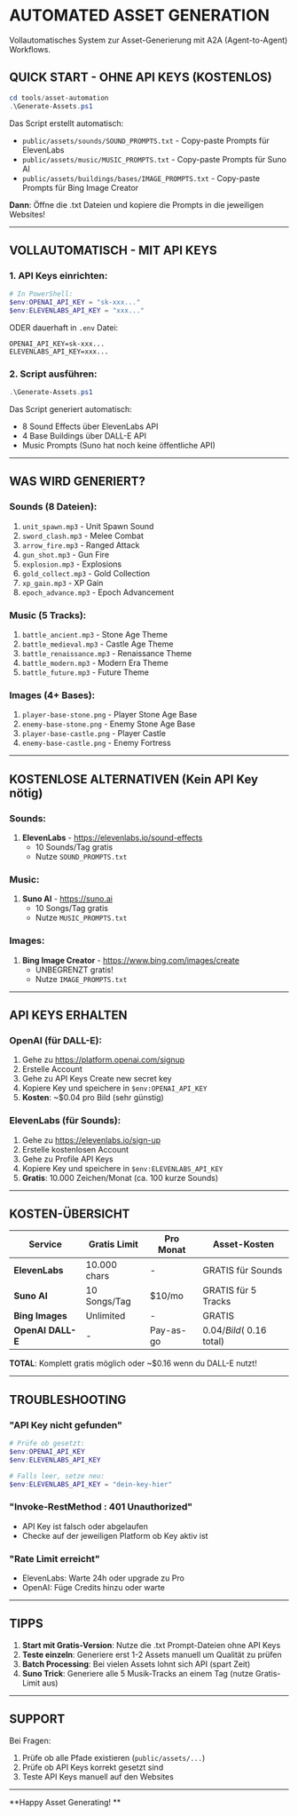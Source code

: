 ﻿#  AUTOMATED ASSET GENERATION

Vollautomatisches System zur Asset-Generierung mit A2A (Agent-to-Agent) Workflows.

##  QUICK START - OHNE API KEYS (KOSTENLOS)

```powershell
cd tools/asset-automation
.\Generate-Assets.ps1
```

Das Script erstellt automatisch:
- `public/assets/sounds/SOUND_PROMPTS.txt` - Copy-paste Prompts für ElevenLabs
- `public/assets/music/MUSIC_PROMPTS.txt` - Copy-paste Prompts für Suno AI
- `public/assets/buildings/bases/IMAGE_PROMPTS.txt` - Copy-paste Prompts für Bing Image Creator

**Dann**: Öffne die .txt Dateien und kopiere die Prompts in die jeweiligen Websites!

---

##  VOLLAUTOMATISCH - MIT API KEYS

### 1. API Keys einrichten:

```powershell
# In PowerShell:
$env:OPENAI_API_KEY = "sk-xxx..."
$env:ELEVENLABS_API_KEY = "xxx..."
```

ODER dauerhaft in `.env` Datei:
```
OPENAI_API_KEY=sk-xxx...
ELEVENLABS_API_KEY=xxx...
```

### 2. Script ausführen:

```powershell
.\Generate-Assets.ps1
```

Das Script generiert automatisch:
-  8 Sound Effects über ElevenLabs API
-  4 Base Buildings über DALL-E API
-  Music Prompts (Suno hat noch keine öffentliche API)

---

##  WAS WIRD GENERIERT?

### Sounds (8 Dateien):
1. `unit_spawn.mp3` - Unit Spawn Sound
2. `sword_clash.mp3` - Melee Combat
3. `arrow_fire.mp3` - Ranged Attack
4. `gun_shot.mp3` - Gun Fire
5. `explosion.mp3` - Explosions
6. `gold_collect.mp3` - Gold Collection
7. `xp_gain.mp3` - XP Gain
8. `epoch_advance.mp3` - Epoch Advancement

### Music (5 Tracks):
1. `battle_ancient.mp3` - Stone Age Theme
2. `battle_medieval.mp3` - Castle Age Theme
3. `battle_renaissance.mp3` - Renaissance Theme
4. `battle_modern.mp3` - Modern Era Theme
5. `battle_future.mp3` - Future Theme

### Images (4+ Bases):
1. `player-base-stone.png` - Player Stone Age Base
2. `enemy-base-stone.png` - Enemy Stone Age Base
3. `player-base-castle.png` - Player Castle
4. `enemy-base-castle.png` - Enemy Fortress

---

##  KOSTENLOSE ALTERNATIVEN (Kein API Key nötig)

### Sounds:
1. **ElevenLabs** - https://elevenlabs.io/sound-effects
   - 10 Sounds/Tag gratis
   - Nutze `SOUND_PROMPTS.txt`

### Music:
1. **Suno AI** - https://suno.ai
   - 10 Songs/Tag gratis
   - Nutze `MUSIC_PROMPTS.txt`

### Images:
1. **Bing Image Creator** - https://www.bing.com/images/create
   - UNBEGRENZT gratis!
   - Nutze `IMAGE_PROMPTS.txt`

---

##  API KEYS ERHALTEN

### OpenAI (für DALL-E):
1. Gehe zu https://platform.openai.com/signup
2. Erstelle Account
3. Gehe zu API Keys  Create new secret key
4. Kopiere Key und speichere in `$env:OPENAI_API_KEY`
5. **Kosten**: ~$0.04 pro Bild (sehr günstig)

### ElevenLabs (für Sounds):
1. Gehe zu https://elevenlabs.io/sign-up
2. Erstelle kostenlosen Account
3. Gehe zu Profile  API Keys
4. Kopiere Key und speichere in `$env:ELEVENLABS_API_KEY`
5. **Gratis**: 10.000 Zeichen/Monat (ca. 100 kurze Sounds)

---

##  KOSTEN-ÜBERSICHT

| Service | Gratis Limit | Pro Monat | Asset-Kosten |
|---------|-------------|-----------|--------------|
| **ElevenLabs** | 10.000 chars | - | GRATIS für Sounds |
| **Suno AI** | 10 Songs/Tag | $10/mo | GRATIS für 5 Tracks |
| **Bing Images** | Unlimited | - | GRATIS |
| **OpenAI DALL-E** | - | Pay-as-go | $0.04/Bild (~$0.16 total) |

**TOTAL**: Komplett gratis möglich oder ~$0.16 wenn du DALL-E nutzt!

---

##  TROUBLESHOOTING

### "API Key nicht gefunden"
```powershell
# Prüfe ob gesetzt:
$env:OPENAI_API_KEY
$env:ELEVENLABS_API_KEY

# Falls leer, setze neu:
$env:ELEVENLABS_API_KEY = "dein-key-hier"
```

### "Invoke-RestMethod : 401 Unauthorized"
- API Key ist falsch oder abgelaufen
- Checke auf der jeweiligen Platform ob Key aktiv ist

### "Rate Limit erreicht"
- ElevenLabs: Warte 24h oder upgrade zu Pro
- OpenAI: Füge Credits hinzu oder warte

---

##  TIPPS

1. **Start mit Gratis-Version**: Nutze die .txt Prompt-Dateien ohne API Keys
2. **Teste einzeln**: Generiere erst 1-2 Assets manuell um Qualität zu prüfen
3. **Batch Processing**: Bei vielen Assets lohnt sich API (spart Zeit)
4. **Suno Trick**: Generiere alle 5 Musik-Tracks an einem Tag (nutze Gratis-Limit aus)

---

##  SUPPORT

Bei Fragen:
1. Prüfe ob alle Pfade existieren (`public/assets/...`)
2. Prüfe ob API Keys korrekt gesetzt sind
3. Teste API Keys manuell auf den Websites

---

**Happy Asset Generating! **
